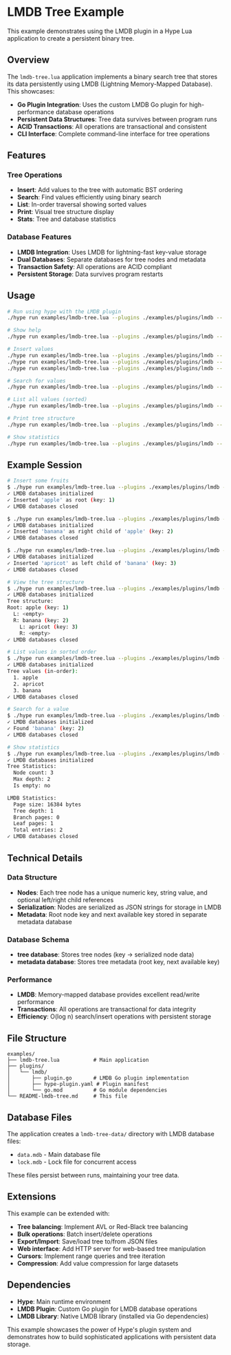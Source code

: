# LMDB Tree Example

This example demonstrates using the LMDB plugin in a Hype Lua application to create a persistent binary tree.

## Overview

The `lmdb-tree.lua` application implements a binary search tree that stores its data persistently using LMDB (Lightning Memory-Mapped Database). This showcases:

- **Go Plugin Integration**: Uses the custom LMDB Go plugin for high-performance database operations
- **Persistent Data Structures**: Tree data survives between program runs
- **ACID Transactions**: All operations are transactional and consistent
- **CLI Interface**: Complete command-line interface for tree operations

## Features

### Tree Operations
- **Insert**: Add values to the tree with automatic BST ordering
- **Search**: Find values efficiently using binary search
- **List**: In-order traversal showing sorted values
- **Print**: Visual tree structure display
- **Stats**: Tree and database statistics

### Database Features
- **LMDB Integration**: Uses LMDB for lightning-fast key-value storage
- **Dual Databases**: Separate databases for tree nodes and metadata
- **Transaction Safety**: All operations are ACID compliant
- **Persistent Storage**: Data survives program restarts

## Usage

```bash
# Run using hype with the LMDB plugin
./hype run examples/lmdb-tree.lua --plugins ./examples/plugins/lmdb -- <command>

# Show help
./hype run examples/lmdb-tree.lua --plugins ./examples/plugins/lmdb -- help

# Insert values
./hype run examples/lmdb-tree.lua --plugins ./examples/plugins/lmdb -- insert apple
./hype run examples/lmdb-tree.lua --plugins ./examples/plugins/lmdb -- insert banana
./hype run examples/lmdb-tree.lua --plugins ./examples/plugins/lmdb -- insert cherry

# Search for values
./hype run examples/lmdb-tree.lua --plugins ./examples/plugins/lmdb -- search apple

# List all values (sorted)
./hype run examples/lmdb-tree.lua --plugins ./examples/plugins/lmdb -- list

# Print tree structure
./hype run examples/lmdb-tree.lua --plugins ./examples/plugins/lmdb -- print

# Show statistics
./hype run examples/lmdb-tree.lua --plugins ./examples/plugins/lmdb -- stats
```

## Example Session

```bash
# Insert some fruits
$ ./hype run examples/lmdb-tree.lua --plugins ./examples/plugins/lmdb -- insert apple
✓ LMDB databases initialized
✓ Inserted 'apple' as root (key: 1)
✓ LMDB databases closed

$ ./hype run examples/lmdb-tree.lua --plugins ./examples/plugins/lmdb -- insert banana
✓ LMDB databases initialized
✓ Inserted 'banana' as right child of 'apple' (key: 2)
✓ LMDB databases closed

$ ./hype run examples/lmdb-tree.lua --plugins ./examples/plugins/lmdb -- insert apricot
✓ LMDB databases initialized
✓ Inserted 'apricot' as left child of 'banana' (key: 3)
✓ LMDB databases closed

# View the tree structure
$ ./hype run examples/lmdb-tree.lua --plugins ./examples/plugins/lmdb -- print
✓ LMDB databases initialized
Tree structure:
Root: apple (key: 1)
  L: <empty>
  R: banana (key: 2)
    L: apricot (key: 3)
    R: <empty>
✓ LMDB databases closed

# List values in sorted order
$ ./hype run examples/lmdb-tree.lua --plugins ./examples/plugins/lmdb -- list
✓ LMDB databases initialized
Tree values (in-order):
  1. apple
  2. apricot
  3. banana
✓ LMDB databases closed

# Search for a value
$ ./hype run examples/lmdb-tree.lua --plugins ./examples/plugins/lmdb -- search banana
✓ LMDB databases initialized
✓ Found 'banana' (key: 2)
✓ LMDB databases closed

# Show statistics
$ ./hype run examples/lmdb-tree.lua --plugins ./examples/plugins/lmdb -- stats
✓ LMDB databases initialized
Tree Statistics:
  Node count: 3
  Max depth: 2
  Is empty: no

LMDB Statistics:
  Page size: 16384 bytes
  Tree depth: 1
  Branch pages: 0
  Leaf pages: 1
  Total entries: 2
✓ LMDB databases closed
```

## Technical Details

### Data Structure
- **Nodes**: Each tree node has a unique numeric key, string value, and optional left/right child references
- **Serialization**: Nodes are serialized as JSON strings for storage in LMDB
- **Metadata**: Root node key and next available key stored in separate metadata database

### Database Schema
- **tree database**: Stores tree nodes (key -> serialized node data)
- **metadata database**: Stores tree metadata (root key, next available key)

### Performance
- **LMDB**: Memory-mapped database provides excellent read/write performance
- **Transactions**: All operations are transactional for data integrity
- **Efficiency**: O(log n) search/insert operations with persistent storage

## File Structure

```
examples/
├── lmdb-tree.lua           # Main application
├── plugins/
│   └── lmdb/
│       ├── plugin.go       # LMDB Go plugin implementation
│       ├── hype-plugin.yaml # Plugin manifest
│       └── go.mod          # Go module dependencies
└── README-lmdb-tree.md     # This file
```

## Database Files

The application creates a `lmdb-tree-data/` directory with LMDB database files:
- `data.mdb` - Main database file
- `lock.mdb` - Lock file for concurrent access

These files persist between runs, maintaining your tree data.

## Extensions

This example can be extended with:
- **Tree balancing**: Implement AVL or Red-Black tree balancing
- **Bulk operations**: Batch insert/delete operations
- **Export/Import**: Save/load tree to/from JSON files
- **Web interface**: Add HTTP server for web-based tree manipulation
- **Cursors**: Implement range queries and tree iteration
- **Compression**: Add value compression for large datasets

## Dependencies

- **Hype**: Main runtime environment
- **LMDB Plugin**: Custom Go plugin for LMDB database operations
- **LMDB Library**: Native LMDB library (installed via Go dependencies)

This example showcases the power of Hype's plugin system and demonstrates how to build sophisticated applications with persistent data storage.